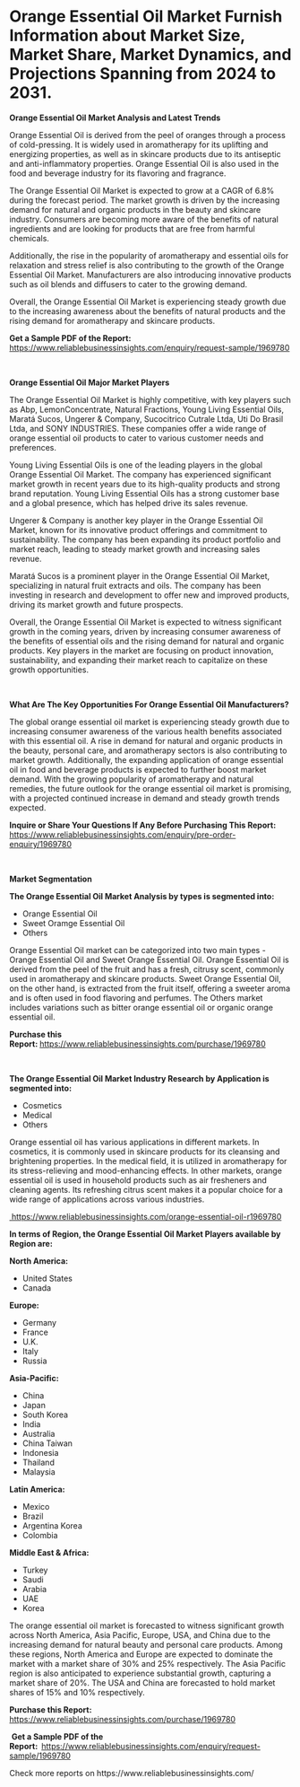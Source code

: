 <p><h1>Orange Essential Oil Market Furnish Information about Market Size, Market Share, Market Dynamics, and Projections Spanning from 2024 to 2031.</h1></p><p><strong>Orange Essential Oil Market Analysis and Latest Trends</strong></p>
<p><p>Orange Essential Oil is derived from the peel of oranges through a process of cold-pressing. It is widely used in aromatherapy for its uplifting and energizing properties, as well as in skincare products due to its antiseptic and anti-inflammatory properties. Orange Essential Oil is also used in the food and beverage industry for its flavoring and fragrance.</p><p>The Orange Essential Oil Market is expected to grow at a CAGR of 6.8% during the forecast period. The market growth is driven by the increasing demand for natural and organic products in the beauty and skincare industry. Consumers are becoming more aware of the benefits of natural ingredients and are looking for products that are free from harmful chemicals.</p><p>Additionally, the rise in the popularity of aromatherapy and essential oils for relaxation and stress relief is also contributing to the growth of the Orange Essential Oil Market. Manufacturers are also introducing innovative products such as oil blends and diffusers to cater to the growing demand.</p><p>Overall, the Orange Essential Oil Market is experiencing steady growth due to the increasing awareness about the benefits of natural products and the rising demand for aromatherapy and skincare products.</p></p>
<p><strong>Get a Sample PDF of the Report:&nbsp;</strong> <a href="https://www.reliablebusinessinsights.com/enquiry/request-sample/1969780">https://www.reliablebusinessinsights.com/enquiry/request-sample/1969780</a></p>
<p>&nbsp;</p>
<p><strong>Orange Essential Oil Major Market Players</strong></p>
<p><p>The Orange Essential Oil Market is highly competitive, with key players such as Abp, LemonConcentrate, Natural Fractions, Young Living Essential Oils, Maratá Sucos, Ungerer & Company, Sucocitrico Cutrale Ltda, Uti Do Brasil Ltda, and SONY INDUSTRIES. These companies offer a wide range of orange essential oil products to cater to various customer needs and preferences.</p><p>Young Living Essential Oils is one of the leading players in the global Orange Essential Oil Market. The company has experienced significant market growth in recent years due to its high-quality products and strong brand reputation. Young Living Essential Oils has a strong customer base and a global presence, which has helped drive its sales revenue.</p><p>Ungerer & Company is another key player in the Orange Essential Oil Market, known for its innovative product offerings and commitment to sustainability. The company has been expanding its product portfolio and market reach, leading to steady market growth and increasing sales revenue.</p><p>Maratá Sucos is a prominent player in the Orange Essential Oil Market, specializing in natural fruit extracts and oils. The company has been investing in research and development to offer new and improved products, driving its market growth and future prospects.</p><p>Overall, the Orange Essential Oil Market is expected to witness significant growth in the coming years, driven by increasing consumer awareness of the benefits of essential oils and the rising demand for natural and organic products. Key players in the market are focusing on product innovation, sustainability, and expanding their market reach to capitalize on these growth opportunities.</p></p>
<p>&nbsp;</p>
<p><strong>What Are The Key Opportunities For Orange Essential Oil Manufacturers?</strong></p>
<p><p>The global orange essential oil market is experiencing steady growth due to increasing consumer awareness of the various health benefits associated with this essential oil. A rise in demand for natural and organic products in the beauty, personal care, and aromatherapy sectors is also contributing to market growth. Additionally, the expanding application of orange essential oil in food and beverage products is expected to further boost market demand. With the growing popularity of aromatherapy and natural remedies, the future outlook for the orange essential oil market is promising, with a projected continued increase in demand and steady growth trends expected.</p></p>
<p><strong>Inquire or Share Your Questions If Any Before Purchasing This Report:</strong> <a href="https://www.reliablebusinessinsights.com/enquiry/pre-order-enquiry/1969780">https://www.reliablebusinessinsights.com/enquiry/pre-order-enquiry/1969780</a></p>
<p>&nbsp;</p>
<p><strong>Market Segmentation</strong></p>
<p><strong>The Orange Essential Oil Market Analysis by types is segmented into:</strong></p>
<p><ul><li>Orange Essential Oil</li><li>Sweet Oramge Essential Oil</li><li>Others</li></ul></p>
<p><p>Orange Essential Oil market can be categorized into two main types - Orange Essential Oil and Sweet Orange Essential Oil. Orange Essential Oil is derived from the peel of the fruit and has a fresh, citrusy scent, commonly used in aromatherapy and skincare products. Sweet Orange Essential Oil, on the other hand, is extracted from the fruit itself, offering a sweeter aroma and is often used in food flavoring and perfumes. The Others market includes variations such as bitter orange essential oil or organic orange essential oil.</p></p>
<p><strong>Purchase this Report:&nbsp;</strong><a href="https://www.reliablebusinessinsights.com/purchase/1969780">https://www.reliablebusinessinsights.com/purchase/1969780</a></p>
<p>&nbsp;</p>
<p><strong>The Orange Essential Oil Market Industry Research by Application is segmented into:</strong></p>
<p><ul><li>Cosmetics</li><li>Medical</li><li>Others</li></ul></p>
<p><p>Orange essential oil has various applications in different markets. In cosmetics, it is commonly used in skincare products for its cleansing and brightening properties. In the medical field, it is utilized in aromatherapy for its stress-relieving and mood-enhancing effects. In other markets, orange essential oil is used in household products such as air fresheners and cleaning agents. Its refreshing citrus scent makes it a popular choice for a wide range of applications across various industries.</p></p>
<p><a href="https://www.reliablebusinessinsights.com/orange-essential-oil-r1969780">&nbsp;https://www.reliablebusinessinsights.com/orange-essential-oil-r1969780</a></p>
<p><strong>In terms of Region, the Orange Essential Oil Market Players available by Region are:</strong></p>
<p>
    <p> <strong> North America: </strong>
        <ul>
            <li>United States</li>
            <li>Canada</li>
        </ul>
        </p> 
    <p> <strong> Europe: </strong>
        <ul>
            <li>Germany</li>
            <li>France</li>
            <li>U.K.</li>
            <li>Italy</li>
            <li>Russia</li>
        </ul>
        </p> 
    <p> <strong> Asia-Pacific: </strong>
        <ul>
            <li>China</li>
            <li>Japan</li>
            <li>South Korea</li>
            <li>India</li>
            <li>Australia</li>
            <li>China Taiwan</li>
            <li>Indonesia</li>
            <li>Thailand</li>
            <li>Malaysia</li>
        </ul>
        </p> 
    <p> <strong> Latin America: </strong>
        <ul>
            <li>Mexico</li>
            <li>Brazil</li>
            <li>Argentina Korea</li>
            <li>Colombia</li>
        </ul>
        </p> 
    <p> <strong> Middle East & Africa: </strong>
        <ul>
            <li>Turkey</li>
            <li>Saudi</li>
            <li>Arabia</li>
            <li>UAE</li>
            <li>Korea</li>
        </ul>
    </p>
    </p>
<p><p>The orange essential oil market is forecasted to witness significant growth across North America, Asia Pacific, Europe, USA, and China due to the increasing demand for natural beauty and personal care products. Among these regions, North America and Europe are expected to dominate the market with a market share of 30% and 25% respectively. The Asia Pacific region is also anticipated to experience substantial growth, capturing a market share of 20%. The USA and China are forecasted to hold market shares of 15% and 10% respectively.</p></p>
<p><strong>Purchase this Report: </strong><a href="https://www.reliablebusinessinsights.com/purchase/1969780">https://www.reliablebusinessinsights.com/purchase/1969780</a></p>
<p>&nbsp;<strong>Get a Sample PDF of the Report:&nbsp;&nbsp;</strong><a href="https://www.reliablebusinessinsights.com/enquiry/request-sample/1969780">https://www.reliablebusinessinsights.com/enquiry/request-sample/1969780</a></p>
<p><strong></strong></p>
<p>Check more reports on https://www.reliablebusinessinsights.com/</p>